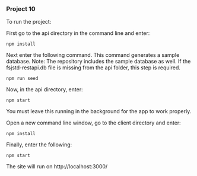 ### Project 10

To run the project: 

First go to the api directory in the command line and enter:
```
npm install
```

Next enter the following command. This command generates a sample database. Note: The repository includes the sample database as well. If the fsjstd-restapi.db file is missing from the api folder, this step is required.
```
npm run seed
```

Now, in the api directory, enter: 
```
npm start
```
You must leave this running in the background for the app to work properly.


Open a new command line window, go to the client directory and enter:
```
npm install
```

Finally, enter the following:
```
npm start
```
The site will run on http://localhost:3000/